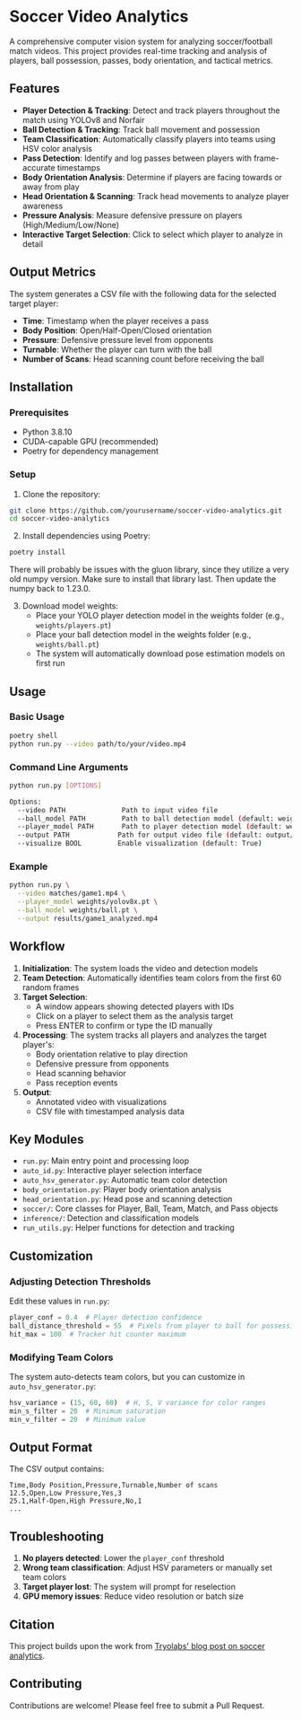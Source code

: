 # Soccer Video Analytics

A comprehensive computer vision system for analyzing soccer/football match videos. This project provides real-time tracking and analysis of players, ball possession, passes, body orientation, and tactical metrics.

## Features

- **Player Detection & Tracking**: Detect and track players throughout the match using YOLOv8 and Norfair
- **Ball Detection & Tracking**: Track ball movement and possession
- **Team Classification**: Automatically classify players into teams using HSV color analysis
- **Pass Detection**: Identify and log passes between players with frame-accurate timestamps
- **Body Orientation Analysis**: Determine if players are facing towards or away from play
- **Head Orientation & Scanning**: Track head movements to analyze player awareness
- **Pressure Analysis**: Measure defensive pressure on players (High/Medium/Low/None)
- **Interactive Target Selection**: Click to select which player to analyze in detail

## Output Metrics

The system generates a CSV file with the following data for the selected target player:
- **Time**: Timestamp when the player receives a pass
- **Body Position**: Open/Half-Open/Closed orientation
- **Pressure**: Defensive pressure level from opponents
- **Turnable**: Whether the player can turn with the ball
- **Number of Scans**: Head scanning count before receiving the ball

## Installation

### Prerequisites
- Python 3.8.10 
- CUDA-capable GPU (recommended)
- Poetry for dependency management

### Setup

1. Clone the repository:
```bash
git clone https://github.com/yourusername/soccer-video-analytics.git
cd soccer-video-analytics
```

2. Install dependencies using Poetry:
```bash
poetry install
```
There will probably be issues with the gluon library, since they utilize a very old numpy version. Make sure to install that library last. Then update the numpy back to 1.23.0.

3. Download model weights:
   - Place your YOLO player detection model in the weights folder (e.g., `weights/players.pt`)
   - Place your ball detection model in the weights folder (e.g., `weights/ball.pt`)
   - The system will automatically download pose estimation models on first run

## Usage

### Basic Usage

```bash
poetry shell
python run.py --video path/to/your/video.mp4
```

### Command Line Arguments

```bash
python run.py [OPTIONS]

Options:
  --video PATH              Path to input video file
  --ball_model PATH         Path to ball detection model (default: weights/ball.engine)
  --player_model PATH       Path to player detection model (default: weights/players.engine)
  --output PATH            Path for output video file (default: output/output.mp4)
  --visualize BOOL         Enable visualization (default: True)
```

### Example

```bash
python run.py \
  --video matches/game1.mp4 \
  --player_model weights/yolov8x.pt \
  --ball_model weights/ball.pt \
  --output results/game1_analyzed.mp4
```

## Workflow

1. **Initialization**: The system loads the video and detection models
2. **Team Detection**: Automatically identifies team colors from the first 60 random frames
3. **Target Selection**: 
   - A window appears showing detected players with IDs
   - Click on a player to select them as the analysis target
   - Press ENTER to confirm or type the ID manually
4. **Processing**: The system tracks all players and analyzes the target player's:
   - Body orientation relative to play direction
   - Defensive pressure from opponents
   - Head scanning behavior
   - Pass reception events
5. **Output**: 
   - Annotated video with visualizations
   - CSV file with timestamped analysis data

## Key Modules

- `run.py`: Main entry point and processing loop
- `auto_id.py`: Interactive player selection interface
- `auto_hsv_generator.py`: Automatic team color detection
- `body_orientation.py`: Player body orientation analysis
- `head_orientation.py`: Head pose and scanning detection
- `soccer/`: Core classes for Player, Ball, Team, Match, and Pass objects
- `inference/`: Detection and classification models
- `run_utils.py`: Helper functions for detection and tracking

## Customization

### Adjusting Detection Thresholds

Edit these values in `run.py`:
```python
player_conf = 0.4  # Player detection confidence
ball_distance_threshold = 55  # Pixels from player to ball for possession
hit_max = 100  # Tracker hit counter maximum
```

### Modifying Team Colors

The system auto-detects team colors, but you can customize in `auto_hsv_generator.py`:
```python
hsv_variance = (15, 60, 60)  # H, S, V variance for color ranges
min_s_filter = 20  # Minimum saturation
min_v_filter = 20  # Minimum value
```

## Output Format

The CSV output contains:
```
Time,Body Position,Pressure,Turnable,Number of scans
12.5,Open,Low Pressure,Yes,3
25.1,Half-Open,High Pressure,No,1
...
```

## Troubleshooting

1. **No players detected**: Lower the `player_conf` threshold
2. **Wrong team classification**: Adjust HSV parameters or manually set team colors
3. **Target player lost**: The system will prompt for reselection
4. **GPU memory issues**: Reduce video resolution or batch size

## Citation

This project builds upon the work from [Tryolabs' blog post on soccer analytics](https://tryolabs.com/blog/2022/10/17/measuring-soccer-ball-possession-ai-video-analytics).

## Contributing

Contributions are welcome! Please feel free to submit a Pull Request.
